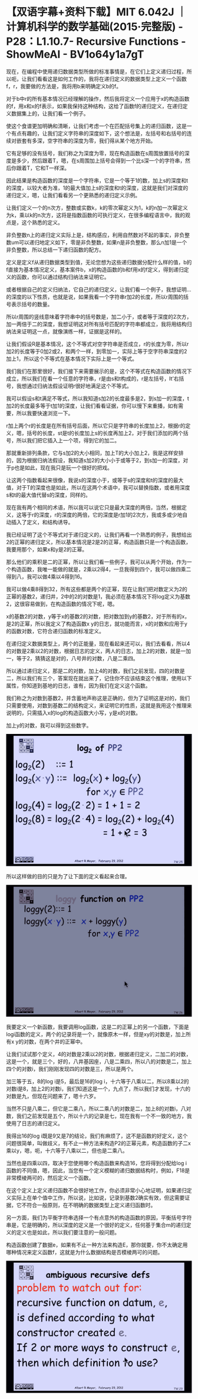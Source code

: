 # 【双语字幕+资料下载】MIT 6.042J ｜ 计算机科学的数学基础(2015·完整版) - P28：L1.10.7- Recursive Functions - ShowMeAI - BV1o64y1a7gT

现在，在编程中使用递归数据类型所做的标准事情是，在它们上定义递归过程，所以呃，让我们看看这是如何工作的，我将在递归定义的数据类型上定义一个函数f，r，我要做的方法是，我将用b来明确定义b的f。

对于b中r的所有基本情况已经理解的操作，然后我将定义一个应用于x的构造函数的f，用x和x的f表示，如果我保持这种结构，这给了函数f的递归定义，在递归定义数据集上的，让我们看一个例子。

使这个食谱更加明确和清晰，让我们考虑一个在匹配括号集上的递归函数，这是一个有点有趣的，让我们定义字符串的深度如下，这个想法是，左括号和右括号的连续对嵌套有多深，空字符串的深度为零，我们得从某个地方开始。

它有足够的没有括号，我们称之为深度为零，现在构造函数在s周围放置括号的深度是多少，然后跟着T，嗯，在s周围加上括号会得到一个比s深一个的字符串，然后你跟着T，它和T一样深。

因此结果是构造函数的深度是一个字符串，它是一个等于1的数，加上s的深度和t的深度，以较大者为准，1的最大值加上s的深度和t的深度，这就是我们对深度的递归定义，嗯，让我们看看另一个更熟悉的递归定义示例。

让我们定义一个的n次方，整数或实数k，k的零次幂定义为1，k的n加一次幂定义为k，乘以k的n次方，这将是指数函数的可执行定义，在很多编程语言中，我的观点是，这个熟悉的定义。

非负整数n上的递归定义实际上是，结构感应，利用自然数对不起的事实，非负整数um可以递归地定义如下，零是非负整数，如果n是非负整数，那么n加1是一个非负整数，所以总结一下递归函数的配方。

定义是定义f从递归数据类型到值，无论您想为这些递归数据分配什么样的值，b的f直接为基本情况定义，基本案件b，x的构造函数的b和f用x的f定义，得到递归定义的函数，你可以通过结构归纳法来证明它。

或者根据自己的定义归纳法，它自己的递归定义，让我们看一个例子，我想证明…的深度的以下性质，也就是说，如果我看一个字符串r加2的长度，所以r周围的括号表示括号的数量。

所以r周围的竖线意味着字符串中的括号数是，加二小于，或者等于深度的2次方，加一两倍于二的深度，我想证明这对所有括号匹配的字符串都成立，我将用结构归纳法来证明这一点，就像演练一样，证据是这样的。

让我们假设R是基本情况，这个不等式对空字符串是否成立，r的长度为零，所以r加2的长度等于0加2或2，和两个一样，到零加一，实际上等于空字符串深度的2加上1，所以这个不等式在基本情况下实际上是一个等式。

我们我们在那里很好，我们接下来需要展示的是，这个不等式在构造函数的情况下成立，所以我们在看一个任意的字符串，r是由s和t构成的，r是左括号，It’右括号，我想通过归纳法假设证明r很好地满足这个不等式。

我可以假设s和t满足不等式，所以我知道s加2的长度最多是2，到s加一的深度，t加2的长度最多等于t加1的深度，让我们看看证据，你可以慢下来重播，如有需要，所以我要快速浏览一下。

r加上两个r的长度是在所有括号后面，所以它只是字符串的长度加上2，根据r的定义，嗯，括号的长度，st是t的长度加上s的长度再加上2，对于我们添加的两个括号，所以我们把它插入上一个项，得到它的加二。

那就重新排列条款，它与s加2的大小相同，加上T的大小加上2，我是这样安排的，因为根据归纳法假设，我知道s加2的大小小于或等于2，到s加一的深度，对于p也是如此，现在我只是玩一个很好的把戏。

让这两个指数看起来很像，我说s的深度小于，或等于s的深度和t的深度的最大值，对于T的深度也是如此，所以在这两个术语中，我可以替换指数，或者用深度s和t的最大值代替s的深度，同样的。

现在我有两个相同的术语，所以我可以说它只是最大深度的两倍，当然，根据定义，这等于r的深度，r的深度的两倍，它的深度是r加1的2次方，我或多或少地自动插入了定义，和结构诱导。

我已经证明了这个不等式对于递归定义的，让我们再看一个熟悉的例子，我想给出2的正幂的递归定义，所以基本情况是2是2的正幂，构造函数只是一个构造函数，我要用那个，如果x和y是2的正幂。

那么他们的乘积是二的正幂，所以让我们看一些例子，我可以从两个开始，作为一个构造函数，我唯一能做的就是，2乘以2得4，一旦我得到四个，我可以做四乘二得到八，我可以做4乘以4得到16。

我可以做4乘8得到32，所有这些都是两个的正幂，现在让我们把对数定义为2的正幂的基数2，递归井，2中的2的对数是1，我必须在基本情况下将log定义为基数2，这很容易做到，在构造函数的情况下呢，嗯。

x的基数2的对数，y等于x的基数2的对数，把对数加到y的基数2，对于所有的x，是2的正幂，所以我定义了构造函数x y的日志，就功能而言，x的对数和应用于y的函数对数，它符合递归函数的标准定义。

在递归定义数据类型上，两个的正能量，现在看起来还可以，我们去看看，所以4的对数是2乘以2的对数，根据日志的定义，两人的日志，加上2的对数，就是一加一，等于2，猜猜这是对的，八号井的对数，八是二乘四。

所以通过递归定义，那是二的对数，加上4的对数，我们之前发现，四的对数是二，所以我们有三个，答案现在就出来了，记住你不应该结束这个推理，使用以下属性，你知道到基地的日志，谁有，因为我们在定义这个函数。

我们称之为对数到基数2，并含蓄地声称这是正确的，但为了证明这是对的，我们只需要使用，对数到基数二的结构定义，来证明它的性质，这就是我用这个推理来说明的，只需插入x的log的构造函数大小写，y是x的对数。

加上y的对数，我可以得到这些数字。

![](img/f8436e4b244c2035aa741ab7f5da1606_1.png)

所以这样做的目的只是为了让下面的定义看起来合理。

![](img/f8436e4b244c2035aa741ab7f5da1606_3.png)

我要定义一个新函数，我要调用log函数，这是二的正幂上的另一个函数，下面是logi函数的定义，两个的记录将是一个，就像原木一样，但是xy的对数是，加上所有x y的对数，在两个井的正幂中。

让我们试试那个定义，4的对数是2乘以2的对数，根据递归定义，二加二的对数，这是一个，就是三个，好的，八井基因座，八是二乘四，所以八的对数是二，加上四个的对数i，我们刚刚发现四的对数是三，所以是两个。

加三等于五，8的log i是5，最后是16的log i，十六等于八乘以二，所以8乘以2的对数i是8，加上2的对数i，我们知道这是一个，九点了，所以我们才发现，十六的对数是九，但现在问题来了，嗯十六岁。

当然不只是八乘二，但它是二乘八，所以二乘八的对数是二，加上8的对数i，八对数，我们之前发现是五个，所以十六的记录是七，现在我有一个不一致的地方，我使用了日志的递归定义。

我得出16的log i既是9又是7的结论，我们有麻烦了，这不是函数的好定义，这个问题很简单，叫做歧义，有不止一种方法来构造P2的正幂元素，构造函数的子二x乘以y，嗯，呃，十六等于八乘以二，但也是二乘八。

当然也是四乘以四，取决于您使用哪个构造函数来构造16，您将得到分配给log i函数的不同值，嗯，因此，当您有一个定义模糊的递归数据结构时，例如，F18是非常模棱两可的，然后定义一个函数。

在这个定义上定义递归函数不会很好地工作，你必须非常小心地证明，如果递归定义实际上在单个值中工作，所以说，比如说，记录到基数2确实有效，但这需要证据，它不符合一般原则，在不明确的数据类型上定义递归函数时。

另一方面，我们为平衡字符串选择一个有点意外的构造函数的原因，平衡括号字符串是，它是明确的，所以深度的定义是一个很好的定义，任何基于集合m的递归定义的定义也是如此，所以我们要注意的一般问题。

构造函数创建了数据e，如果有不止一种方法来构造E，那你就要，你不太确定用哪种情况来定义函数f，这就是为什么数据结构是否模棱两可的问题。



![](img/f8436e4b244c2035aa741ab7f5da1606_5.png)